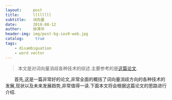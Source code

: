 ```yaml
---
layout:     post
title:      llllllll
subtitle:   词向量
date:       2018-08-12
author:     徐清华
header-img: img/post-bg-ios9-web.jpg
catalog: 	 true
tags:
    - disambiguation
    - word vector
---
```


>本文是对词向量消歧各种技术的综述.主要参考的是[这篇论文](https://arxiv.org/pdf/1805.04032.pdf).

&emsp;&emsp;首先,这是一篇非常好的论文,非常全面的概括了词向量消歧方向的各种技术的发展,现状以及未来发展趋势,非常值得一读.下面本文将会根据这篇论文的思路进行介绍.
